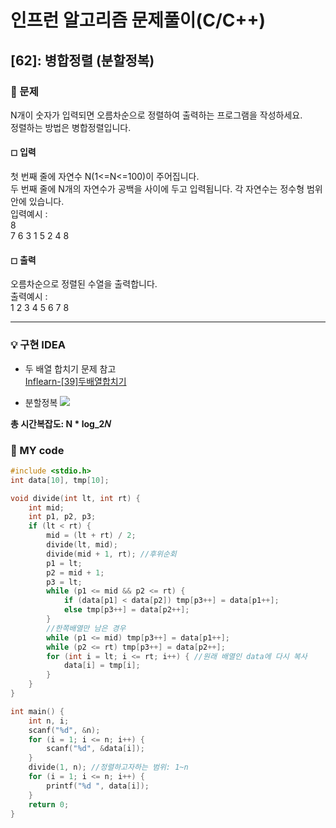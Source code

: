 # 인프런 알고리즘 문제풀이(C/C++)

## [62]: 병합정렬 (분할정복)

### 🌴 문제

N개이 숫자가 입력되면 오름차순으로 정렬하여 출력하는 프로그램을 작성하세요.<br>
정렬하는 방법은 병합정렬입니다.

#### ◻ 입력

첫 번째 줄에 자연수 N(1<=N<=100)이 주어집니다.<br>
두 번째 줄에 N개의 자연수가 공백을 사이에 두고 입력됩니다. 각 자연수는 정수형 범위 안에 있습니다.<br>
입력예시 : <br>
8<br>
7 6 3 1 5 2 4 8

#### ◻ 출력

오름차순으로 정렬된 수열을 출력합니다.<br>
출력예시 : <br>
1 2 3 4 5 6 7 8

---

### 💡 구현 IDEA

- 두 배열 합치기 문제 참고 <br>
  [Inflearn-[39]두배열합치기](https://github.com/healing99/algorithm/blob/master/Inflearn/%5B39%5D%20%EB%91%90%EB%B0%B0%EC%97%B4%ED%95%A9%EC%B9%98%EA%B8%B0.md)

- 분할정복
  <img src="https://user-images.githubusercontent.com/49135797/119710010-d56e1580-be98-11eb-8fc4-329f990a0487.png"/>

**총 시간복잡도: N \* log_2⁡𝑁**

### 🤠 MY code

```c++
#include <stdio.h>
int data[10], tmp[10];

void divide(int lt, int rt) {
	int mid;
	int p1, p2, p3;
	if (lt < rt) {
		mid = (lt + rt) / 2;
		divide(lt, mid);
		divide(mid + 1, rt); //후위순회
		p1 = lt;
		p2 = mid + 1;
		p3 = lt;
		while (p1 <= mid && p2 <= rt) {
			if (data[p1] < data[p2]) tmp[p3++] = data[p1++];
			else tmp[p3++] = data[p2++];
		}
		//한쪽배열만 남은 경우
		while (p1 <= mid) tmp[p3++] = data[p1++];
		while (p2 <= rt) tmp[p3++] = data[p2++];
		for (int i = lt; i <= rt; i++) { //원래 배열인 data에 다시 복사
			data[i] = tmp[i];
		}
	}
}

int main() {
	int n, i;
	scanf("%d", &n);
	for (i = 1; i <= n; i++) {
		scanf("%d", &data[i]);
	}
	divide(1, n); //정렬하고자하는 범위: 1~n
	for (i = 1; i <= n; i++) {
		printf("%d ", data[i]);
	}
	return 0;
}
```
